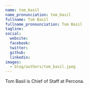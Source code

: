 ```yaml
---
name: tom_basil
name_pronunciation: tom_basil
fullname: Tom Basil
fullname_pronounciation: Tom Basil
tagline: 
social:
  website: 
  facebook:
  twitter: 
  github: 
  linkedin:
images:
  - blog/authors/tom_basil.jpeg
---
```


Tom Basil is Chief of Staff at Percona.